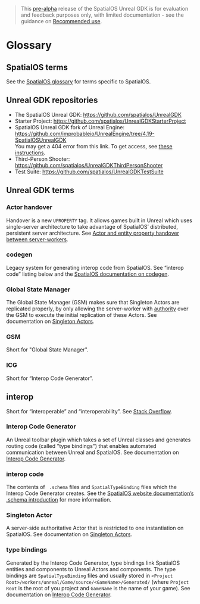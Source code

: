 > This [pre-alpha](https://docs.improbable.io/reference/13.1/shared/release-policy#maturity-stages) release of the SpatialOS Unreal GDK is for evaluation and feedback purposes only, with limited documentation - see the guidance on [Recommended use](/README.md#recommended-use).

# Glossary

## SpatialOS terms
See the [SpatialOS glossary](https://docs.improbable.io/reference/latest/shared/glossary) for terms specific to SpatialOS.

## Unreal GDK repositories
* The SpatialOS Unreal GDK: https://github.com/spatialos/UnrealGDK
* Starter Project: https://github.com/spatialos/UnrealGDKStarterProject
* SpatialOS Unreal GDK fork of Unreal Engine: https://github.com/improbableio/UnrealEngine/tree/4.19-SpatialOSUnrealGDK<br>
You may get a 404 error from this link. To get access, see [these instructions](../setup-and-installing.md#other).
* Third-Person Shooter: https://github.com/spatialos/UnrealGDKThirdPersonShooter
* Test Suite: https://github.com/spatialos/UnrealGDKTestSuite

## Unreal GDK terms

### Actor handover
 Handover is a new `UPROPERTY` tag. It allows games built in Unreal which uses single-server architecture to take advantage of SpatialOS’ distributed, persistent server architecture. See [Actor and entity property handover between server-workers](./handover-between-server-workers.md).

### codegen
Legacy system for generating interop code from SpatialOS. See “interop code” listing below and the [SpatialOS documentation on codegen](https://docs.improbable.io/reference/13.1/shared/spatial-cli/spatial-worker-codegen).

### Global State Manager
The Global State Manager (GSM) makes sure that Singleton Actors are replicated properly, by only allowing the server-worker with [authority](https://docs.improbable.io/reference/13.1/shared/glossary#read-and-write-access-authority) over the GSM to execute the initial replication of these Actors. See documentation on [Singleton Actors](./singleton-actors.md).

### GSM
Short for "Global State Manager".

### ICG
Short for “Interop Code Generator”.

## interop
Short for “interoperable” and “interoperability”. See [Stack Overflow](https://stackoverflow.com/questions/5300383/interoperability).

### Interop Code Generator
An Unreal toolbar plugin which takes a set of Unreal classes and generates routing code (called "type bindings") that enables automated communication between Unreal and SpatialOS. See documentation on [Interop Code Generator](./interop.md).

### interop code
The contents of ` .schema` files and `SpatialTypeBinding` files which the Interop Code Generator creates. See the [SpatialOS website documentation’s .schema introduction](https://docs.improbable.io/reference/latest/shared/schema/introduction) for more information.

### Singleton Actor
A server-side authoritative Actor that is restricted to one instantiation on SpatialOS. See documentation on [Singleton Actors](./singleton-actors.md).

### type bindings
Generated by the Interop Code Generator, type bindings link SpatialOS entities and components to Unreal Actors and components. The type bindings are `SpatialTypeBinding` files and usually stored in `<Project Root>/workers/unreal/Game/source/<GameName>/Generated/` (where `Project Root` is the root of you project and `GameName` is the name of your game). See documentation on [Interop Code Generator](./interop.md).

[//]: # (Editorial review status: Full review 2018-07-23)
[//]: # (Issues to deal with, but not limited to:)
[//]: # (1. Adding more terms)